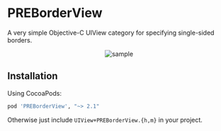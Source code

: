 PREBorderView
=============

A very simple Objective-C UIView category for specifying single-sided borders. 

<p align="center" >
  <img src="https://raw.githubusercontent.com/pres/PREBorderView/master/sample.png" alt="sample" title="sample">
</p>

## Installation

Using CocoaPods:

```ruby
pod 'PREBorderView', "~> 2.1"
```

Otherwise just include `UIView+PREBorderView.{h,m}` in your project.


